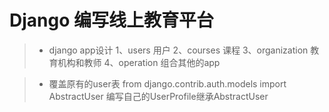 # Django 编写线上教育平台

>* django app设计
   1、users   用户
   2、courses   课程
   3、organization   教育机构和教师
   4、operation  组合其他的app


>* 覆盖原有的user表
   from django.contrib.auth.models import AbstractUser
   编写自己的UserProfile继承AbstractUser